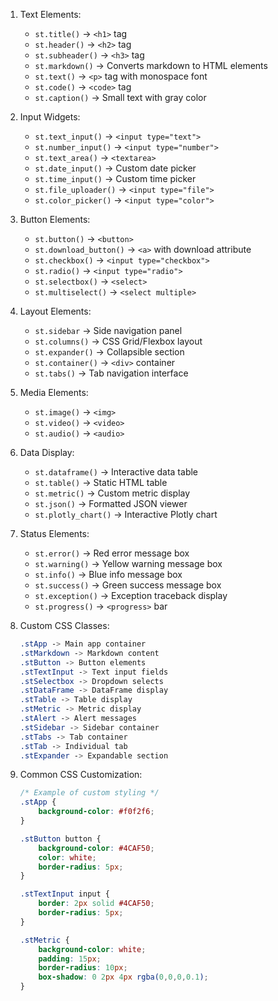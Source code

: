 1. Text Elements:
   - `st.title()` -> `<h1>` tag
   - `st.header()` -> `<h2>` tag
   - `st.subheader()` -> `<h3>` tag
   - `st.markdown()` -> Converts markdown to HTML elements
   - `st.text()` -> `<p>` tag with monospace font
   - `st.code()` -> `<code>` tag
   - `st.caption()` -> Small text with gray color

2. Input Widgets:
   - `st.text_input()` -> `<input type="text">`
   - `st.number_input()` -> `<input type="number">`
   - `st.text_area()` -> `<textarea>`
   - `st.date_input()` -> Custom date picker
   - `st.time_input()` -> Custom time picker
   - `st.file_uploader()` -> `<input type="file">`
   - `st.color_picker()` -> `<input type="color">`

3. Button Elements:
   - `st.button()` -> `<button>`
   - `st.download_button()` -> `<a>` with download attribute
   - `st.checkbox()` -> `<input type="checkbox">`
   - `st.radio()` -> `<input type="radio">`
   - `st.selectbox()` -> `<select>`
   - `st.multiselect()` -> `<select multiple>`

4. Layout Elements:
   - `st.sidebar` -> Side navigation panel
   - `st.columns()` -> CSS Grid/Flexbox layout
   - `st.expander()` -> Collapsible section
   - `st.container()` -> `<div>` container
   - `st.tabs()` -> Tab navigation interface

5. Media Elements:
   - `st.image()` -> `<img>`
   - `st.video()` -> `<video>`
   - `st.audio()` -> `<audio>`

6. Data Display:
   - `st.dataframe()` -> Interactive data table
   - `st.table()` -> Static HTML table
   - `st.metric()` -> Custom metric display
   - `st.json()` -> Formatted JSON viewer
   - `st.plotly_chart()` -> Interactive Plotly chart

7. Status Elements:
   - `st.error()` -> Red error message box
   - `st.warning()` -> Yellow warning message box
   - `st.info()` -> Blue info message box
   - `st.success()` -> Green success message box
   - `st.exception()` -> Exception traceback display
   - `st.progress()` -> `<progress>` bar

8. Custom CSS Classes:
   ```css
   .stApp -> Main app container
   .stMarkdown -> Markdown content
   .stButton -> Button elements
   .stTextInput -> Text input fields
   .stSelectbox -> Dropdown selects
   .stDataFrame -> DataFrame display
   .stTable -> Table display
   .stMetric -> Metric display
   .stAlert -> Alert messages
   .stSidebar -> Sidebar container
   .stTabs -> Tab container
   .stTab -> Individual tab
   .stExpander -> Expandable section
   ```

9. Common CSS Customization:
   ```css
   /* Example of custom styling */
   .stApp {
       background-color: #f0f2f6;
   }
   
   .stButton button {
       background-color: #4CAF50;
       color: white;
       border-radius: 5px;
   }
   
   .stTextInput input {
       border: 2px solid #4CAF50;
       border-radius: 5px;
   }
   
   .stMetric {
       background-color: white;
       padding: 15px;
       border-radius: 10px;
       box-shadow: 0 2px 4px rgba(0,0,0,0.1);
   }
   ```